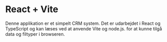# React + Vite

Denne applikation er et simpelt CRM system. Det er udarbejdet i React og TypeScript og kan læses ved at anvende Vite og node.js. for at kunne 
tilgå data og filtyper i browseren. 








